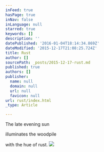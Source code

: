```yaml
---
inFeed: true
hasPage: true
inNav: false
inLanguage: null
starred: true
keywords: []
description: ''
datePublished: '2016-01-04T18:14:34.869Z'
dateModified: '2015-12-17T21:08:25.724Z'
title: Rust
author: []
sourcePath: _posts/2015-12-17-rust.md
published: true
authors: []
publisher:
  name: null
  domain: null
  url: null
  favicon: null
url: rust/index.html
_type: Article

---
```

The late evening sun

illuminates the woodpile

with the hue of rust.
![](https://the-grid-user-content.s3-us-west-2.amazonaws.com/4826775a-8b9f-4730-8331-f964f0fe6d4c.jpg)